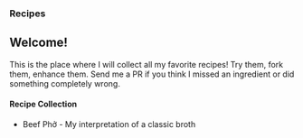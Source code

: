 ### Recipes
## Welcome!
This is the place where I will collect all my favorite recipes! Try them, fork them, enhance them. Send me a PR if you think I missed an ingredient or did something completely wrong.
#### Recipe Collection <a id="toc"></a>
+ Beef Phở - My interpretation of a classic broth